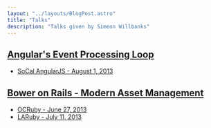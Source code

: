 ```yaml
---
layout: "../layouts/BlogPost.astro"
title: "Talks"
description: "Talks given by Simeon Willbanks"
---
```


## [Angular's Event Processing Loop](https://github.com/simeonwillbanks/talks/tree/master/angular-event-processing-loop) 
 - [SoCal AngularJS - August 1, 2013](https://www.meetup.com/socal-angular/events/126379312/)

## [Bower on Rails - Modern Asset Management](https://github.com/simeonwillbanks/talks/tree/master/bower-on-rails)
 - [OCRuby - June 27, 2013](https://www.meetup.com/ocruby/events/125816122/)
 - [LARuby - July 11, 2013](https://www.meetup.com/laruby/events/125997162/)
